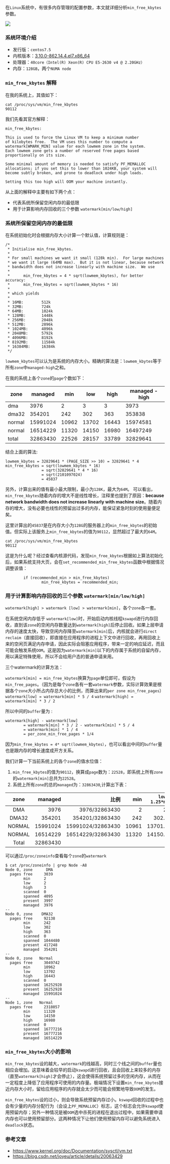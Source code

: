 在`Linux`系统中，有很多内存管理的配置参数，本文就详细分析`min_free_kbytes`参数。

<!--more-->

![](./pic.jpg)

### 系统环境介绍

* 发行版：`centos7.5`
* 内核版本：[3.10.0-862.14.4.el7.x86_64](http://vault.centos.org/7.5.1804/updates/Source/SPackages/kernel-3.10.0-862.14.4.el7.src.rpm)
* 处理器：`40core（Intel(R) Xeon(R) CPU E5-2630 v4 @ 2.20GHz）`
* 内存：`128GB`，两个`NUMA node`

### `min_free_kbytes` 解释

在我的系统上，其值如下：

```
cat /proc/sys/vm/min_free_kbytes 
90112
```

我们先看其官方解释：

```
min_free_kbytes:

This is used to force the Linux VM to keep a minimum number
of kilobytes free.  The VM uses this number to compute a
watermark[WMARK_MIN] value for each lowmem zone in the system.
Each lowmem zone gets a number of reserved free pages based
proportionally on its size.

Some minimal amount of memory is needed to satisfy PF_MEMALLOC
allocations; if you set this to lower than 1024KB, your system will
become subtly broken, and prone to deadlock under high loads.

Setting this too high will OOM your machine instantly.
```

从上面的解释中主要有如下两个点：

* 代表系统所保留空闲内存的最低限
* 用于计算影响内存回收的三个参数 `watermark[min/low/high]`


### 系统所保留空闲内存的最低限

在系统初始化时会根据内存大小计算一个默认值，计算规则是：

```
/*
 * Initialise min_free_kbytes.
 *
 * For small machines we want it small (128k min).  For large machines
 * we want it large (64MB max).  But it is not linear, because network
 * bandwidth does not increase linearly with machine size.  We use
 *
 *      min_free_kbytes = 4 * sqrt(lowmem_kbytes), for better accuracy:
 *      min_free_kbytes = sqrt(lowmem_kbytes * 16)
 *
 * which yields
 *
 * 16MB:        512k
 * 32MB:        724k
 * 64MB:        1024k
 * 128MB:       1448k
 * 256MB:       2048k
 * 512MB:       2896k
 * 1024MB:      4096k
 * 2048MB:      5792k
 * 4096MB:      8192k
 * 8192MB:      11584k
 * 16384MB:     16384k
 */
```

`lowmem_kbytes`可以认为是系统的内存大小。精确的算法是：`lowmem_kbytes`等于所有`zone`中`managed-high`之和。

在我的系统上各个`zone`的`page`个数如下：

| zone   | managed | min | low | high |  managed - high |
|---|---|---|---|---|---|
| dma    |       3976       |  2   |  3   | 3 | 3973 |
| dma32  |      354201        |  242   |  302   | 363  | 353838 |
| normal |       15991024       |  10962   |  13702   |  16443 | 15974581|
| normal |       16514229       |  11320   |  14150   |  16980 | 16497249|
| total |  32863430 | 22526| 28157| 33789| 32829641|

结合上面的算法:

```
lowmem_kbytes = 32829641 * (PAGE_SIZE >> 10) = 32829641 * 4
min_free_kbytes = sqrt(lowmem_kbytes * 16)
				= sqrt(32829641 * 4 * 16)
				= sqrt(2101097024)
				= 45837
```

另外，计算出来的值有最小最大限制，最小为`128K`，最大为`64M`。
可以看出，`min_free_kbytes`随着内存的增大不是线性增长，注释里也提到了原因：**because network bandwidth does not increase linearly with machine size**。随着内存的增大，没有必要也线性的预留出过多的内存，能保证紧急时刻的使用量便足矣。


这里计算出的`45837`是在内存大小为`128G`的服务器上的`min_free_kbytes`的初始值。但实际上该服务上`min_free_kbytes`的值为`90112`，显然超过了最大的`64M`。
```
cat /proc/sys/vm/min_free_kbytes 
90112
```

这是为什么呢？经过查看内核源代码，发现`min_free_kbytes`根据如上算法初始化后，如果系统支持大页，会在`set_recommended_min_free_kbytes`函数中根据情况调整该值：
```
        if (recommended_min > min_free_kbytes) 
                min_free_kbytes = recommended_min;
```

### 用于计算影响内存回收的三个参数 `watermark[min/low/high]`

`watermark[high] > watermark [low] > watermark[min]`，各个`zone`各一套。

在系统空闲内存低于 `watermark[low]`时，开始启动内核线程`kswapd`进行内存回收，直到该`zone`的空闲内存数量达到`watermark[high]`后停止回收。如果上层申请内存的速度太快，导致空闲内存降至`watermark[min]`后，内核就会进行`direct reclaim`（直接回收），即直接在应用程序的进程上下文中进行回收，再用回收上来的空闲页满足内存申请，因此实际会阻塞应用程序，带来一定的响应延迟，而且可能会触发系统`OOM`。这是因为`watermark[min]`以下的内存属于系统的自留内存，用以满足特殊使用，所以不会给用户态的普通申请来用。


三个watermark的计算方法：

 `watermark[min] = min_free_kbytes`换算为`page`单位即可，假设为`min_free_pages`。（因为是每个`zone`各有一套`watermark`参数，实际计算效果是根据各个`zone`大小所占内存总大小的比例，而算出来的`per zone min_free_pages`）
 `watermark[low] = watermark[min] * 5 / 4`
 `watermark[high] = watermark[min] * 3 / 2`
 
所以中间的`buffer`量为 : 

```
watermark[high] - watermark[low] 
		= watermark[min] * 3 / 2 - watermark[min] * 5 / 4 
		= watermark[min] * 1 / 4 
		= per_zone_min_free_pages * 1/4
```

因为`min_free_kbytes = 4* sqrt(lowmem_kbytes）`，也可以看出中间的`buffer`量也是跟内存的增长速度成开方关系。

我们计算一下当前系统上的各个`zone`的值水位值：

1.  `min_free_kbytes`的值为`90112`，换算成`page`数为：`22528`，即系统上所有`zone`的`watermark[min]`总共为`22528`。
2.  系统上所有`zone`的总的`managed`为：`32863430`,计算出下表：

| zone   | managed | 比例 | min | `low = 1.25*min`|  `high=1.5*min` |
| :------: | ------------: | ---: | ---: | ---: | ---: |
| DMA    |      3976       |3976/32863430  |   2 | 2.5 |  3|
| DMA32  |      354201      |354201/32863430   |  242   | 302.50  | 363 |
| NORMAL |      15991024   |15991024/32863430    |  10961   |13701.25   |16441.5 |
| NORMAL |      16514229   |16514229/32863430   |  11320   |  14150.00 |16980.0 | 
| Total|  32863430 | | | | |


可以通过`/proc/zoneinfo`查看每个`zone`的`watermark`

```
$ cat /proc/zoneinfo | grep Node -A8
Node 0, zone      DMA
  pages free     3039
        min      2
        low      2
        high     3
        scanned  0
        spanned  4095
        present  3997
        managed  3976
--
Node 0, zone    DMA32
  pages free     92138
        min      242
        low      302
        high     363
        scanned  0
        spanned  1044480
        present  417248
        managed  354201
--
Node 0, zone   Normal
  pages free     3049742
        min      10962
        low      13702
        high     16443
        scanned  0
        spanned  16252928
        present  16252928
        managed  15991024
--
Node 1, zone   Normal
  pages free     2318057
        min      11320
        low      14150
        high     16980
        scanned  0
        spanned  16777216
        present  16777216
        managed  16514229
```

### `min_free_kbytes`大小的影响

`min_free_kbytes`设的越大，`watermark`的线越高，同时三个线之间的`buffer`量也相应会增加。这意味着会较早的启动`kswapd`进行回收，且会回收上来较多的内存（直至`watermark[high]`才会停止），这会使得系统预留过多的空闲内存，从而在一定程度上降低了应用程序可使用的内存量。极端情况下设置`min_free_kbytes`接近内存大小时，留给应用程序的内存就会太少而可能会频繁地导致`OOM`的发生。

`min_free_kbytes`设的过小，则会导致系统预留内存过小。`kswapd`回收的过程中也会有少量的内存分配行为（会设上`PF_MEMALLOC`）标志，这个标志会允许`kswapd`使用预留内存；另外一种情况是被`OOM`选中杀死的进程在退出过程中，如果需要申请内存也可以使用预留部分。这两种情况下让他们使用预留内存可以避免系统进入`deadlock`状态。


### 参考文章

* https://www.kernel.org/doc/Documentation/sysctl/vm.txt
* https://blog.csdn.net/joyeu/article/details/20063429

